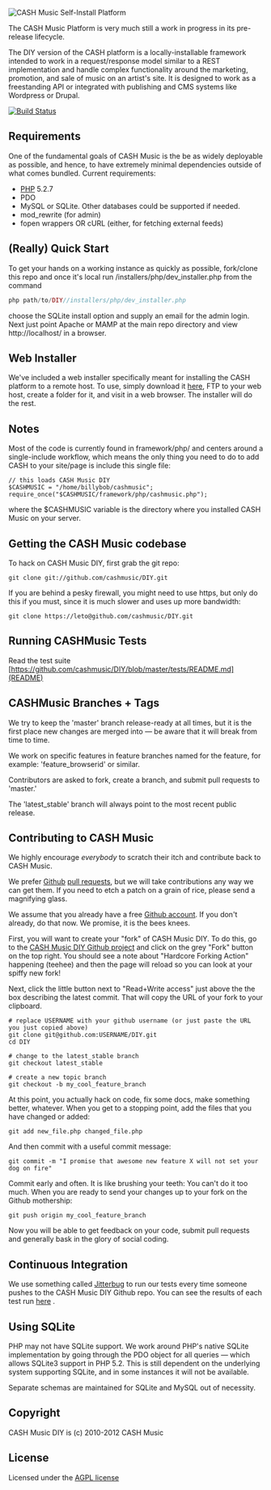 ![CASH Music Self-Install Platform](https://cashmusic.s3.amazonaws.com/permalink/images/readme.jpg)

The CASH Music Platform is very much still a work in progress in its pre-release
lifecycle.

The DIY version of the CASH platform is a locally-installable framework intended to
work in a request/response model similar to a REST implementation and handle
complex functionality around the marketing, promotion, and sale of music on an
artist's site. It is designed to work as a freestanding API or integrated with
publishing and CMS systems like Wordpress or Drupal.

[![Build Status](https://secure.travis-ci.org/cashmusic/DIY.png)](http://travis-ci.org/cashmusic/DIY)

## Requirements

One of the fundamental goals of CASH Music is the be as widely deployable as possible,
and hence, to have extremely minimal dependencies outside of what comes bundled. Current
requirements:

 * [PHP](http://php.net) 5.2.7
 * PDO
 * MySQL or SQLite. Other databases could be supported if needed.
 * mod_rewrite (for admin)
 * fopen wrappers OR cURL (either, for fetching external feeds)

## (Really) Quick Start
To get your hands on a working instance as quickly as possible, fork/clone this 
repo and once it's local run /installers/php/dev_installer.php from the command 

```php
php path/to/DIY//installers/php/dev_installer.php
````

choose the SQLite install option and supply an email for the admin login. 
Next just point Apache or MAMP at the main repo directory and view http://localhost/ 
in a browser.

## Web Installer

We've included a web installer specifically meant for installing the CASH platform 
to a remote host. To use, simply download it [here](https://github.com/cashmusic/DIY/downloads), 
FTP to your web host, create a folder for it, and visit in a web browser. The 
installer will do the rest. 

## Notes

Most of the code is currently found in framework/php/ and centers around a
single-include workflow, which means the only thing you need to do to add CASH to
your site/page is include this single file:

    // this loads CASH Music DIY
    $CASHMUSIC = "/home/billybob/cashmusic";
    require_once("$CASHMUSIC/framework/php/cashmusic.php");

where the $CASHMUSIC variable is the directory where you installed CASH Music
on your server.

## Getting the CASH Music codebase

To hack on CASH Music DIY, first grab the git repo:

    git clone git://github.com/cashmusic/DIY.git

If you are behind a pesky firewall, you might need to use https, but only do
this if you must, since it is much slower and uses up more bandwidth:

    git clone https://leto@github.com/cashmusic/DIY.git

## Running CASHMusic Tests

Read the test suite [https://github.com/cashmusic/DIY/blob/master/tests/README.md](README)

## CASHMusic Branches + Tags

We try to keep the 'master' branch release-ready at all times, but it is the first 
place new changes are merged into — be aware that it will break from time to time.

We work on specific features in feature branches named for the feature, for example:
'feature_browserid' or similar.

Contributors are asked to fork, create a branch, and submit pull requests to 'master.'

The 'latest_stable' branch will always point to the most recent public release.

## Contributing to CASH Music

We highly encourage *everybody* to scratch their itch and contribute back to CASH Music.

We prefer [Github](https://github.com) [pull requests](http://help.github.com/send-pull-requests/),
but we will take contributions any way we can get them. If you need to etch a
patch on a grain of rice, please send a magnifying glass.

We assume that you already have a free [Github account](https://github.com/signup/free). If you don't already,
do that now. We promise, it is the bees knees.

First, you will want to create your "fork" of CASH Music DIY. To do this, go to
the [CASH Music DIY Github project](https://github.com/cashmusic/DIY) and click
on the grey "Fork" button on the top right. You should see a note about
"Hardcore Forking Action" happening (teehee) and then the page will reload so
you can look at your spiffy new fork!

Next, click the little button next to "Read+Write access" just above the the
box describing the latest commit.  That will copy the URL of your fork to your
clipboard.

    # replace USERNAME with your github username (or just paste the URL you just copied above)
    git clone git@github.com:USERNAME/DIY.git
    cd DIY

    # change to the latest_stable branch
    git checkout latest_stable

    # create a new topic branch
    git checkout -b my_cool_feature_branch

At this point, you actually hack on code, fix some docs, make something better, whatever. When
you get to a stopping point, add the files that you have changed or added:

    git add new_file.php changed_file.php

And then commit with a useful commit message:

    git commit -m "I promise that awesome new feature X will not set your dog on fire"

Commit early and often. It is like brushing your teeth: You can't do it too much. When you are
ready to send your changes up to your fork on the Github mothership:

    git push origin my_cool_feature_branch

Now you will be able to get feedback on your code, submit pull requests and generally bask in the
glory of social coding.

## Continuous Integration

We use something called [Jitterbug](http://jitterbug.pl) to run our tests every
time someone pushes to the CASH Music DIY Github repo. You can see the results
of each test run [here](http://dev.cashmusic.org:3000/project/DIY) .

## Using SQLite

PHP may not have SQLite support. We work around PHP's native SQLite implementation by going
through the PDO object for all queries — which allows SQLite3 support in PHP 5.2. This is
still dependent on the underlying system supporting SQLite, and in some instances it will not
be available.

Separate schemas are maintained for SQLite and MySQL out of necessity.

## Copyright

CASH Music DIY is (c) 2010-2012 CASH Music

## License

Licensed under the [AGPL license](http://www.gnu.org/licenses/agpl-3.0.html)
